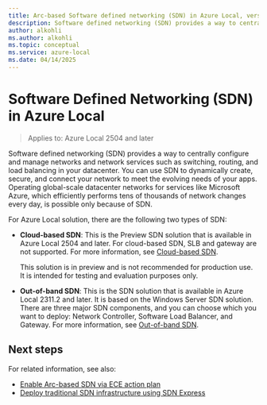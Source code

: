 ```yaml
---
title: Arc-based Software defined networking (SDN) in Azure Local, version 24H2
description: Software defined networking (SDN) provides a way to centrally configure and manage networks and network services such as switching, routing, and load balancing in Azure Local.
author: alkohli
ms.author: alkohli
ms.topic: conceptual
ms.service: azure-local
ms.date: 04/14/2025
---
```


# Software Defined Networking (SDN) in Azure Local

> Applies to: Azure Local 2504 and later

Software defined networking (SDN) provides a way to centrally configure and manage networks and network services such as switching, routing, and load balancing in your datacenter. You can use SDN to dynamically create, secure, and connect your network to meet the evolving needs of your apps. Operating global-scale datacenter networks for services like Microsoft Azure, which efficiently performs tens of thousands of network changes every day, is possible only because of SDN.

For Azure Local solution, there are the following two types of SDN:

- **Cloud-based SDN**: This is the Preview SDN solution that is available in Azure Local 2504 and later. For cloud-based SDN, SLB and gateway are not supported. For more information, see [Cloud-based SDN](../index.yml).

    This solution is in preview and is not recommended for production use. It is intended for testing and evaluation purposes only.

- **Out-of-band SDN**: This is the SDN solution that is available in Azure Local 2311.2 and later. It is based on the Windows Server SDN solution. There are three major SDN components, and you can choose which you want to deploy: Network Controller, Software Load Balancer, and Gateway. For more information, see [Out-of-band SDN](../index.yml). 

## Next steps

For related information, see also:

- [Enable Arc-based SDN via ECE action plan](./enable-sdn-action-plan.md)
- [Deploy traditional SDN infrastructure using SDN Express](../deploy/sdn-express-23h2.md)
